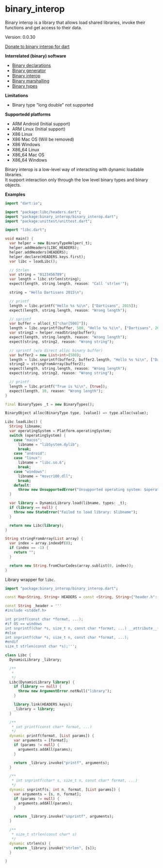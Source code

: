 binary_interop
=====

Binary interop is a library that allows load shared libraries, invoke their functions and get access to their data.

Version: 0.0.30

[Donate to binary interop for dart](https://www.paypal.com/cgi-bin/webscr?cmd=_donations&business=binary.dart@gmail.com&item_name=binary.interop.for.dart&currency_code=USD)

**Interrelated (binary) software**

- [Binary declarations](https://pub.dartlang.org/packages/binary_declarations)
- [Binary generator](https://pub.dartlang.org/packages/binary_generator)
- [Binary interop](https://pub.dartlang.org/packages/binary_interop)
- [Binary marshalling](https://pub.dartlang.org/packages/binary_marshalling)
- [Binary types](https://pub.dartlang.org/packages/binary_types)

**Limitations**

- Binary type "long double" not supported

**Supportedd platforms**

- ARM Android (Initial support)
- ARM Linux (Initial support)
- X86 Linux
- X86 Mac OS (Will be removed)
- X86 Windows
- X86_64 Linux
- X86_64 Mac OS
- X86_64 Windows

Binary interop is a low-level way of interacting with dynamic loadable libraries.  
It support interaction only through the low level binary types and binary objects.

**Examples**

```dart
import "dart:io";

import "package:libc/headers.dart";
import "package:binary_interop/binary_interop.dart";
import "package:unittest/unittest.dart";

import "libc.dart";

void main() {
  var helper = new BinaryTypeHelper(_t);
  helper.addHeaders(LIBC_HEADERS);
  helper.addHeaders(HEADERS);
  helper.declare(HEADERS.keys.first);
  var libc = loadLibc();

  // Strlen
  var string = "0123456789";
  var length = libc.strlen(string);
  expect(length, string.length, reason: "Call 'strlen'");

  string = "Hello Dartisans 2015\n";

  // printf
  length = libc.printf("Hello %s %i\n", ["Dartisans", 2015]);
  expect(length, string.length, reason: "Wrong length");

  // sprintf
  var buffer = alloc(_t["char[500]"]);
  length = libc.snprintf(buffer, 500, "Hello %s %i\n", ["Dartisans", 2015]);
  var string2 = helper.readString(buffer);
  expect(length, string.length, reason: "Wrong length");
  expect(string, string2, reason: "Wrong string");

  // sprintf (w/o direct alloc binary buffer)
  var buffer2 = new List<int>(500);
  length = libc.snprintf(buffer2, buffer2.length, "Hello %s %i\n", ["Dartisans", 2015]);
  string2 = stringFromArray(buffer2);
  expect(length, string.length, reason: "Wrong length");
  expect(string, string2, reason: "Wrong string");

  // printf
  length = libc.printf("True is %i\n", [true]);
  expect(length, 10, reason: "Wrong length");
}

final BinaryTypes _t = new BinaryTypes();

BinaryObject alloc(BinaryType type, [value]) => type.alloc(value);

Libc loadLibc() {
  String libname;
  var operatingSystem = Platform.operatingSystem;
  switch (operatingSystem) {
    case "macos":
      libname = "libSystem.dylib";
      break;
    case "android":
    case "linux":
      libname = "libc.so.6";
      break;
    case "windows":
      libname = "msvcr100.dll";
      break;
    default:
      throw new UnsupportedError("Unsupported operating system: $operatingSystem");
  }

  var library = DynamicLibrary.load(libname, types: _t);
  if (library == null) {
    throw new StateError("Failed to load library: $libname");
  }

  return new Libc(library);
}

String stringFromArray(List array) {
  var index = array.indexOf(0);
  if (index == -1) {
    return "";
  }

  return new String.fromCharCodes(array.sublist(0, index));
}

```

Library wrapper for `libc`.

```dart
import "package:binary_interop/binary_interop.dart";

const Map<String, String> HEADERS = const <String, String>{"header.h": _header};

const String _header = '''
#include <stddef.h>

int printf(const char *format, ...);
#if OS == windows
int snprintf(char *s, size_t n, const char *format, ...) __attribute__((alias(_sprintf_p)));
#else
int snprintf(char *s, size_t n, const char *format, ...);
#endif
size_t strlen(const char *s);''';

class Libc {
  DynamicLibrary _library;

  /**
   *
   */
  Libc(DynamicLibrary library) {
    if (library == null) {
      throw new ArgumentError.notNull("library");
    }

    library.link(HEADERS.keys);
    _library = library;
  }

  /**
   * int printf(const char* format, ...)
   */
  dynamic printf(format, [List params]) {
    var arguments = [format];
    if (params != null) {
      arguments.addAll(params);
    }

    return _library.invoke("printf", arguments);
  }

  /**
   * int snprintf(char* s, size_t n, const char* format, ...)
   */
  dynamic snprintf(s, int n, format, [List params]) {
    var arguments = [s, n, format];
    if (params != null) {
      arguments.addAll(params);
    }

    return _library.invoke("snprintf", arguments);
  }

  /**
   * size_t strlen(const char* s)
   */
  dynamic strlen(s) {
    return _library.invoke("strlen", [s]);
  }

}


```
